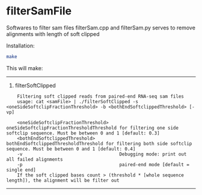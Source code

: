 # filterSamFile

Softwares to filter sam files
filterSam.cpp and filterSam.py serves to remove alignments with length of soft clipped 

Installation:

``` bash
make
```

This will make:

---
1. filterSoftClipped

```
    Filtering soft clipped reads from paired-end RNA-seq sam files
    usage: cat <samFile> | ./filterSoftClipped -s <oneSideSoftclipFractionThreshold> -b <bothEndSoftclippedThreshold> [-vp]
    
    <oneSideSoftclipFractionThreshold>    oneSideSoftclipFractionThresholdThreshold for filtering one side softclip sequence. Must be between 0 and 1 [default: 0.3]
    <bothEndSoftclippedThreshold>         bothEndSoftclippedThresholdThreshold for filtering both side softclip sequence. Must be between 0 and 1 [default: 0.4]
    -v                                    Debugging mode: print out all failed alignments
    -p                                    paired-end mode [default = single end]
    If the soft clipped bases count > (threshold * [whole sequence length]), the alignment will be filter out
```
---
